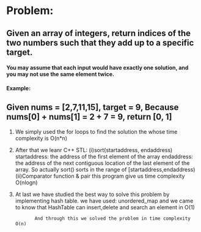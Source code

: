 # Problem:
## Given an array of integers, return indices of the two numbers such that they add up to a specific target.
#### You may assume that each input would have exactly one solution, and you may not use the same element twice.

#### Example:
Given nums = [2,7,11,15], target = 9,
Because nums[0] + nums[1] = 2 + 7 = 9,
return [0, 1]
-------------------------------------------------------------------
1. We simply used the for loops to find the solution the whose time complexity is O(n*n)
2. After that we leanr C++ STL:
               (i)sort(startaddress, endaddress)
                   startaddress: the address of the first element of the array
                   endaddress: the address of the next contiguous location of the last element of the array.
                   So actually sort() sorts in the range of [startaddress,endaddress) 
               (ii)Comparator function & pair
                   this program give us time complexity O(nlogn)
3. At last we have studied the best way to solve this problem by implementing hash table.
               we have used: 
                           unordered_map
                           and we came to know that HashTable can insert,delete and search an element in O(1)
                           
              And through this we solved the problem in time complexity O(n)  
